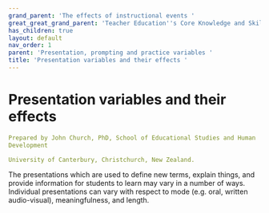 ```yaml
---
grand_parent: 'The effects of instructional events '
great_great_grand_parent: 'Teacher Education''s Core Knowledge and Skills.'
has_children: true
layout: default
nav_order: 1
parent: 'Presentation, prompting and practice variables '
title: 'Presentation variables and their effects '
---
```

# Presentation variables and their effects


```yaml
Prepared by John Church, PhD, School of Educational Studies and Human
Development

University of Canterbury, Christchurch, New Zealand.
```


The presentations which are used to define new terms, explain things,
and provide information for students to learn may vary in a number of
ways. Individual presentations can vary with respect to mode (e.g. oral,
written audio-visual), meaningfulness, and length.
